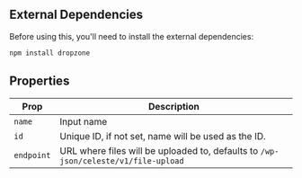## External Dependencies

Before using this, you'll need to install the external dependencies:

```bash
npm install dropzone
```

## Properties

| Prop | Description |
| --- | --- |
| `name` | Input name |
| `id` | Unique ID, if not set, name will be used as the ID. |
| `endpoint` | URL where files will be uploaded to, defaults to `/wp-json/celeste/v1/file-upload` |
